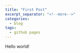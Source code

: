 ```yaml
---
title: "First Post"
excerpt_separator: "<!--more-->"
categories:
  - blog
tags:
  - github pages
---
```


Hello world!

<!--more-->


